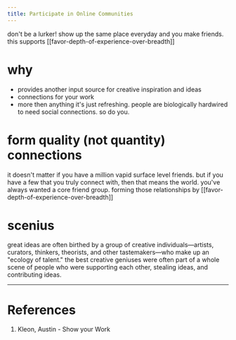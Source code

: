 ```yaml
---
title: Participate in Online Communities
---
```


don't be a lurker!
show up the same place everyday and you make friends. this supports [[favor-depth-of-experience-over-breadth]]

# why
- provides another input source for creative inspiration and ideas
- connections for your work
- more then anything it's just refreshing. people are biologically hardwired to need social connections. so do you. 

# form quality (not quantity) connections
it doesn't matter if you have a million vapid surface level friends. but if you have a few that you truly connect with, then that means the world.
you've always wanted a core friend group. forming those relationships by [[favor-depth-of-experience-over-breadth]]

# scenius
great ideas are often birthed by a group of creative individuals—artists, curators, thinkers, theorists, and other tastemakers—who make up an "ecology of talent."
the best creative geniuses were often part of a whole scene of people who were supporting each other, stealing ideas, and contributing ideas.

---
# References
1. Kleon, Austin - Show your Work